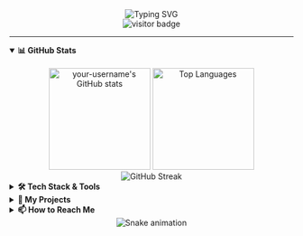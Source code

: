 <!-- Header Section with Logo and Title -->
<div align="center">
  <img src="https://readme-typing-svg.herokuapp.com?font=Fira+Code&size=30&duration=3000&pause=1000&color=22D3EE&center=true&vCenter=true&width=435&lines=Hi+there+👋;I'm+Dr.+Amir+Souissi;A+Passionate+Developer" alt="Typing SVG" />
  <br>
  <img src="https://visitor-badge.laobi.icu/badge?page_id=your-username.your-username" alt="visitor badge"/>
</div>

---

<!-- Interactive Tabs Section -->
<details open>
<summary><b>📊 GitHub Stats</b></summary>
<br>
<div align="center">
  <img height="180em" src="https://github-readme-stats.vercel.app/api?username=your-username&show_icons=true&theme=react&hide_border=true&count_private=true&include_all_commits=true" alt="your-username's GitHub stats" />
  <img height="180em" src="https://github-readme-stats.vercel.app/api/top-langs/?username=your-username&layout=compact&theme=react&hide_border=true&langs_count=8" alt="Top Languages"/>
  <br>
  <img src="https://github-readme-streak-stats.herokuapp.com/?user=your-username&theme=react&hide_border=true" alt="GitHub Streak"/>
</div>
</details>

<details>
<summary><b>🛠️ Tech Stack & Tools</b></summary>
<br>
<p align="center">

**Languages:**
<br>
<img src="https://img.shields.io/badge/JavaScript-F7DF1E?style=for-the-badge&logo=javascript&logoColor=black" alt="JavaScript">
<img src="https://img.shields.io/badge/TypeScript-007ACC?style=for-the-badge&logo=typescript&logoColor=white" alt="TypeScript">
<img src="https://img.shields.io/badge/Python-3776AB?style=for-the-badge&logo=python&logoColor=white" alt="Python">

**Frameworks & Libraries:**
<br>
<img src="https://img.shields.io/badge/React-20232A?style=for-the-badge&logo=react&logoColor=61DAFB" alt="React">
<img src="https://img.shields.io/badge/Node.js-339933?style=for-the-badge&logo=nodedotjs&logoColor=white" alt="Node.js">
<img src="https://img.shields.io/badge/Express.js-000000?style=for-the-badge&logo=express&logoColor=white" alt="Express.js">

**Tools & Platforms:**
<br>
<img src="https://img.shields.io/badge/GitHub_Actions-2088FF?style=for-the-badge&logo=github-actions&logoColor=white" alt="GitHub Actions">
<img src="https://img.shields.io/badge/Vercel-000000?style=for-the-badge&logo=vercel&logoColor=white" alt="Vercel">
<img src="https://img.shields.io/badge/Docker-2496ED?style=for-the-badge&logo=docker&logoColor=white" alt="Docker">
</p>
</details>

<details>
<summary><b>🚀 My Projects</b></summary>
<br>
<table align="center">
  <tr>
    <td align="center" width="50%">
      <h3>🔥 Cool Project One</h3>
      <a href="https://github.com/your-username/cool-project-one">
        <img src="https://github-readme-stats.vercel.app/api/pin/?username=your-username&repo=cool-project-one&theme=react&hide_border=true" alt="Cool Project One">
      </a>
      <p>A brief description of what this project does and why it's cool.</p>
    </td>
    <td align="center" width="50%">
      <h3>💡 Cool Project Two</h3>
      <a href="https://github.com/your-username/cool-project-two">
        <img src="https://github-readme-stats.vercel.app/api/pin/?username=your-username&repo=cool-project-two&theme=react&hide_border=true" alt="Cool Project Two">
      </a>
      <p>A brief description of what this project does and why it's cool.</p>
    </td>
  </tr>
</table>
</details>

<details>
<summary><b>📫 How to Reach Me</b></summary>
<br>
<p align="center">
  <a href="https://linkedin.com/in/your-profile" target="_blank">
    <img src="https://img.shields.io/badge/LinkedIn-0A66C2?style=for-the-badge&logo=linkedin&logoColor=white" alt="LinkedIn">
  </a>
  <a href="mailto:your.email@domain.com">
    <img src="https://img.shields.io/badge/Gmail-EA4335?style=for-the-badge&logo=gmail&logoColor=white" alt="Gmail">
  </a>
  <a href="https://your-personal-website.com" target="_blank">
    <img src="https://img.shields.io/badge/Website-FF7139?style=for-the-badge&logo=coil&logoColor=white" alt="Personal Website">
  </a>
  <a href="https://twitter.com/your-handle" target="_blank">
    <img src="https://img.shields.io/badge/Twitter-1DA1F2?style=for-the-badge&logo=twitter&logoColor=white" alt="Twitter">
  </a>
</p>
</details>

<!-- Snake Game Animation (Continuously animated) -->
<div align="center">
  <img src="https://raw.githubusercontent.com/your-username/your-username/output/github-contribution-grid-snake.svg" alt="Snake animation" />
</div>
